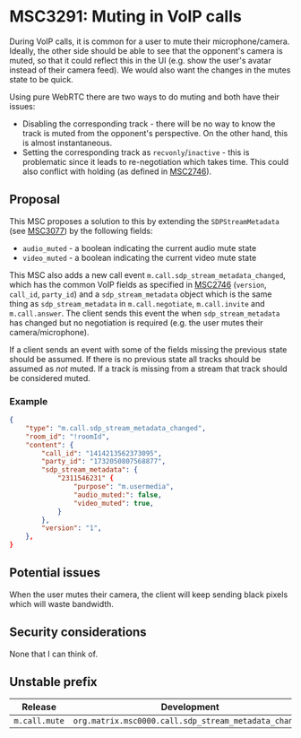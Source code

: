 # MSC3291: Muting in VoIP calls

During VoIP calls, it is common for a user to mute their microphone/camera.
Ideally, the other side should be able to see that the opponent's camera is
muted, so that it could reflect this in the UI (e.g. show the user's avatar
instead of their camera feed). We would also want the changes in the mutes state
to be quick.

Using pure WebRTC there are two ways to do muting and both have their issues:

+ Disabling the corresponding track - there will be no way to know the track is
  muted from the opponent's perspective. On the other hand, this is almost
  instantaneous.
+ Setting the corresponding track as `recvonly`/`inactive` - this is problematic
  since it leads to re-negotiation which takes time. This could also conflict
  with holding (as defined in
  [MSC2746](https://github.com/matrix-org/matrix-doc/pull/2746)).

## Proposal

This MSC proposes a solution to this by extending the `SDPStreamMetadata` (see
[MSC3077](https://github.com/matrix-org/matrix-doc/pull/3077)) by the following
fields:

+ `audio_muted` - a boolean indicating the current audio mute state
+ `video_muted` - a boolean indicating the current video mute state

This MSC also adds a new call event `m.call.sdp_stream_metadata_changed`, which
has the common VoIP fields as specified in
[MSC2746](https://github.com/matrix-org/matrix-doc/pull/2746) (`version`,
`call_id`, `party_id`) and a `sdp_stream_metadata` object which is the same
thing as `sdp_stream_metadata`  in `m.call.negotiate`, `m.call.invite` and
`m.call.answer`. The client sends this event the when `sdp_stream_metadata` has
changed but no negotiation is required (e.g. the user mutes their
camera/microphone).

If a client sends an event with some of the fields missing the previous state
should be assumed. If there is no previous state all tracks should be assumed as
*not* muted. If a track is missing from a stream that track should be considered
muted.

### Example

```JSON
{
    "type": "m.call.sdp_stream_metadata_changed",
    "room_id": "!roomId",
    "content": {
        "call_id": "1414213562373095",
        "party_id": "1732050807568877",
        "sdp_stream_metadata": {
            "2311546231" {
                "purpose": "m.usermedia",
                "audio_muted:": false,
                "video_muted": true,
            }
        },
        "version": "1",
    },
}
```

## Potential issues

When the user mutes their camera, the client will keep sending black pixels
which will waste bandwidth.

## Security considerations

None that I can think of.

## Unstable prefix

|Release      |Development                                           |
|-------------|------------------------------------------------------|
|`m.call.mute`|`org.matrix.msc0000.call.sdp_stream_metadata_changed` |
